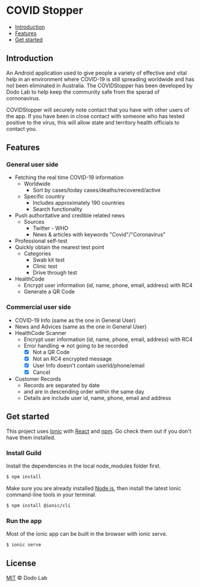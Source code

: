 # COVID Stopper

- [Introduction](#introduction)
- [Features](#features)
- [Get started](#get-started)

## Introduction

An Android application used to give people a variety of effective and vital help in an environment where COVID-19 is still spreading worldwide and has not been eliminated in Australia. The COVIDStopper has been developed by Dodo Lab to help keep the community safe from the sperad of cornonavirus.

COVIDStopper will securely note contact that you have with other users of the app. If you have been in close contact with someone who has tested positive to the virus, this will allow state and territory health officials to contact you.

## Features

### General user side
- Fetching the real time COVID-19 information
    - Worldwide
        - Sort by cases/today cases/deaths/recovered/active
    - Specific country
        - Includes approximately 190 countries
        - Search functionality
- Push authoritative and credible related news
    - Sources
        - Twitter - WHO
        - News & articles with keywords "Covid"/"Coronavirus"
- Professional self-test
- Quickly obtain the nearest test point
    - Categories
        - Swab kit test
        - Clinic test
        - Drive through test
- HealthCode
    - Encrypt user information (id, name, phone, email, address) with RC4
    - Generate a QR Code

### Commercial user side
- COVID-19 Info (same as the one in General User)
- News and Advices (same as the one in General User)
- HealthCode Scanner
    - Encrypt user information (id, name, phone, email, address) with RC4
    - Error handling ⇒ not going to be recorded
        - [x]  Not a QR Code
        - [x]  Not an RC4 encrypted message
        - [x]  User Info doesn't contain userId/phone/email
        - [x]  Cancel
- Customer Records
    - Records are separated by date
    - and are in descending order within the same day
    - Details are include user id, name, phone, email and address

## Get started

This project uses [Ionic](https://ionicframework.com/) with [React](https://reactjs.org/) and [npm](https://npmjs.com). Go check them out if you don't have them installed.

### Install Guild
Install the dependencies in the local node_modules folder first.
```sh
$ npm install
```

Make sure you are already installed [Node.js](https://nodejs.org/en/), then install the latest Ionic command-line tools in your terminal.
```sh
$ npm install @ionic/cli
```
### Run the app
Most of the ionic app can be built in the browser with ionic serve.
```sh
$ ionic serve
```

## License

[MIT](LICENSE) © Dodo Lab
